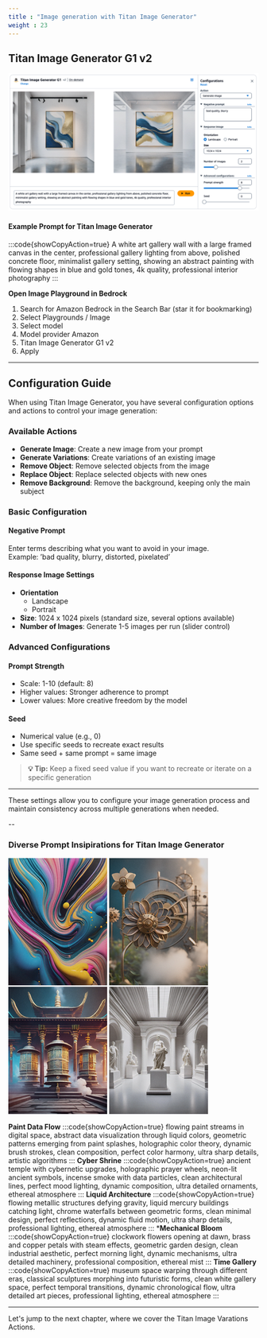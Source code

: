 ```yaml
---
title : "Image generation with Titan Image Generator"
weight : 23
---
```


## Titan Image Generator G1 v2

![Titan Image Generator G1 v2](/static/bedrock/titan/generate_art_gallery.png)

#### Example Prompt for Titan Image Generator
:::code{showCopyAction=true}
A white art gallery wall with a large framed canvas in the center, professional gallery lighting from above, polished concrete floor, 
minimalist gallery setting, showing an abstract painting with flowing shapes in blue and gold tones, 4k quality, professional interior photography
:::
  

**Open Image Playground in Bedrock**
1. Search for Amazon Bedrock in the Search Bar (star it for bookmarking)
2. Select Playgrounds / Image
3. Select model
4. Model provider Amazon
5. Titan Image Generator G1 v2
6. Apply

---

## Configuration Guide

When using Titan Image Generator, you have several configuration options and actions to control your image generation:

### Available Actions
- **Generate Image**: Create a new image from your prompt
- **Generate Variations**: Create variations of an existing image
- **Remove Object**: Remove selected objects from the image
- **Replace Object**: Replace selected objects with new ones
- **Remove Background**: Remove the background, keeping only the main subject

### Basic Configuration

#### Negative Prompt
Enter terms describing what you want to avoid in your image.  
Example: ’bad quality, blurry, distorted, pixelated’

#### Response Image Settings
- **Orientation**
  - Landscape
  - Portrait
- **Size**: 1024 x 1024 pixels (standard size, several options available)
- **Number of Images**: Generate 1-5 images per run (slider control)

### Advanced Configurations

#### Prompt Strength
- Scale: 1-10 (default: 8)
- Higher values: Stronger adherence to prompt
- Lower values: More creative freedom by the model

#### Seed
- Numerical value (e.g., 0)
- Use specific seeds to recreate exact results
- Same seed + same prompt = same image

> **💡 Tip:** Keep a fixed seed value if you want to recreate or iterate on a specific generation

---

These settings allow you to configure your image generation process and maintain consistency across multiple generations when needed.

--
### Diverse Prompt Insipirations for Titan Image Generator  

![Titan - Paint Data Flow](/static/bedrock/stability/gallery/titan_paint.png) ![Titan - Mechanical Bloom](/static/bedrock/stability/gallery/titan_bloom.png) ![Titan - Cyber Shrine](/static/bedrock/stability/gallery/titan_temple.png) ![Titan - Time Gallery](/static/bedrock/stability/gallery/titan_museum.png) 

**Paint Data Flow**
:::code{showCopyAction=true}
flowing paint streams in digital space, abstract data visualization through liquid colors, geometric patterns emerging from paint splashes, holographic color theory, dynamic brush strokes, clean composition, perfect color harmony, ultra sharp details, artistic algorithms
:::
**Cyber Shrine**
:::code{showCopyAction=true}
ancient temple with cybernetic upgrades, holographic prayer wheels, neon-lit ancient symbols, incense smoke with data particles, clean architectural lines, perfect mood lighting, dynamic composition, ultra detailed ornaments, ethereal atmosphere
:::
**Liquid Architecture**
:::code{showCopyAction=true}
flowing metallic structures defying gravity, liquid mercury buildings catching light, chrome waterfalls between geometric forms, clean minimal design, perfect reflections, dynamic fluid motion, ultra sharp details, professional lighting, ethereal atmosphere
:::
***Mechanical Bloom**
:::code{showCopyAction=true}
clockwork flowers opening at dawn, brass and copper petals with steam effects, geometric garden design, clean industrial aesthetic, perfect morning light, dynamic mechanisms, ultra detailed machinery, professional composition, ethereal mist
:::
**Time Gallery**
:::code{showCopyAction=true}
museum space warping through different eras, classical sculptures morphing into futuristic forms, clean white gallery space, perfect temporal transitions, dynamic chronological flow, ultra detailed art pieces, professional lighting, ethereal atmosphere
:::

---

Let's jump to the next chapter, where we cover the Titan Image Varations Actions.

